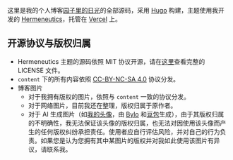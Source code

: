 
这里是我的个人博客[园子里的日光](https://chlor.me)的全部源码，采用 [Hugo](https://gohugo.io) 构建，主题使用我开发的 [Hermeneutics](https://github.com/chlorine3545/hugo-theme-hermeneutics)，托管在 [Vercel](https://vercel.com) 上。

## 开源协议与版权归属

- Hermeneutics 主题的源码依照 MIT 协议开源，请在[这里](https://github.com/chlorine3545/hugo-theme-hermeneutics/blob/main/LICENSE)查看完整的 LICENSE 文件。
- `content` 下的所有内容依照 [CC-BY-NC-SA 4.0](https://creativecommons.org/licenses/by-nc-sa/4.0/deed.en) 协议分发。
- 博客图片
    - 对于我拥有版权的图片，依照与 `content` 一致的协议分发。
    - 对于网络图片，目前我还在整理，版权归属于原作者。
    - 对于 AI 生成图片（如[我的头像](./static/img/avatar.webp)，由 [Bylo](https://bylo.ai) 和[豆包](https://doubao.com)生成），由于其版权归属的不明确性，我无法保证该头像的版权归属，也无法对因使用该头像而产生的任何版权纠纷承担责任。使用者应自行评估风险，并对自己的行为负责。如果您是认为您拥有其中某图片的版权并对我如此使用该图片有异议，请联系我。